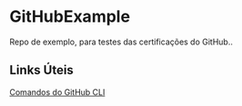 # GitHubExample
Repo de exemplo, para testes das certificações do GitHub..

## Links Úteis

[Comandos do GitHub CLI](https://cli.github.com/manual/)
